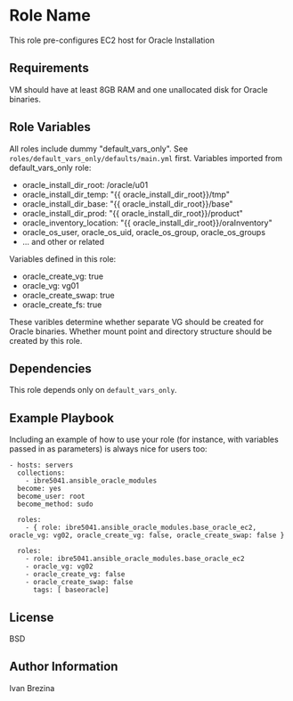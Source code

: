 Role Name
=========

This role pre-configures EC2 host for Oracle Installation

Requirements
------------

VM should have at least 8GB RAM and one unallocated disk for Oracle binaries.

Role Variables
--------------

All roles include dummy "default_vars_only". See `roles/default_vars_only/defaults/main.yml` first.
Variables imported from default_vars_only role:
 - oracle_install_dir_root: /oracle/u01
 - oracle_install_dir_temp: "{{ oracle_install_dir_root}}/tmp"
 - oracle_install_dir_base: "{{ oracle_install_dir_root}}/base"
 - oracle_install_dir_prod: "{{ oracle_install_dir_root}}/product"
 - oracle_inventory_location: "{{ oracle_install_dir_root}}/oraInventory"
 - oracle_os_user, oracle_os_uid, oracle_os_group, oracle_os_groups
 - ... and other or related

Variables defined in this role:
 - oracle_create_vg: true
 - oracle_vg: vg01 
 - oracle_create_swap: true
 - oracle_create_fs: true

These varibles determine whether separate VG should be created for Oracle binaries.
Whether mount point and directory structure should be created by this role.


Dependencies
------------

This role depends only on `default_vars_only`.

Example Playbook
----------------

Including an example of how to use your role (for instance, with variables passed in as parameters) is always nice for users too:

    - hosts: servers
      collections:
        - ibre5041.ansible_oracle_modules
      become: yes
      become_user: root
      become_method: sudo
    
      roles:
        - { role: ibre5041.ansible_oracle_modules.base_oracle_ec2, oracle_vg: vg02, oracle_create_vg: false, oracle_create_swap: false }      

      roles:
        - role: ibre5041.ansible_oracle_modules.base_oracle_ec2
	    - oracle_vg: vg02
	    - oracle_create_vg: false
	    - oracle_create_swap: false	    
          tags: [ baseoracle]

License
-------

BSD

Author Information
------------------

Ivan Brezina

